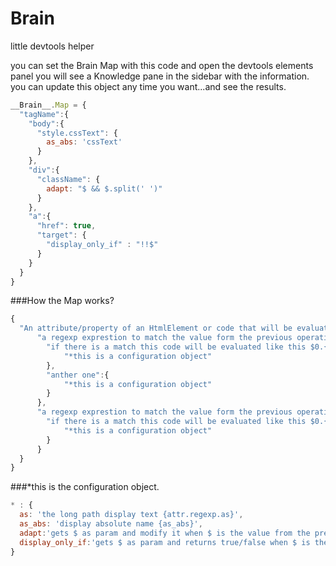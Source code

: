 Brain
=====

little devtools helper 



you can set the Brain Map with this code and open the devtools elements panel you will see a Knowledge pane in the sidebar with the information.
you can update this object any time you want...and see the results.

```javascript
__Brain__.Map = {
  "tagName":{
    "body":{
      "style.cssText": {
        as_abs: 'cssText'
      }
    },
    "div":{
      "className": {
        adapt: "$ && $.split(' ')"
      }
    },
    "a":{
      "href": true,
      "target": {
        "display_only_if" : "!!$"
      }
    }
  }
}
```


###How the Map works?
```javascript
{
  "An attribute/property of an HtmlElement or code that will be evaluated like this $0.{yourcode}" : {
      "a regexp exprestion to match the value form the previous operation":{
        "if there is a match this code will be evaluated like this $0.{yourcode}":{
            "*this is a configuration object"
        },
        "anther one":{
            "*this is a configuration object"
        }
      },
      "a regexp exprestion to match the value form the previous operation":{
        "if there is a match this code will be evaluated like this $0.{yourcode}":{
            "*this is a configuration object"
        }
      }
  }
}
```

###*this is the configuration object.
```javascript
* : {
  as: 'the long path display text {attr.regexp.as}',
  as_abs: 'display absolute name {as_abs}',
  adapt:'gets $ as param and modify it when $ is the value from the previous operation'
  display_only_if:'gets $ as param and returns true/false when $ is the value from the previous operation'
}
```
